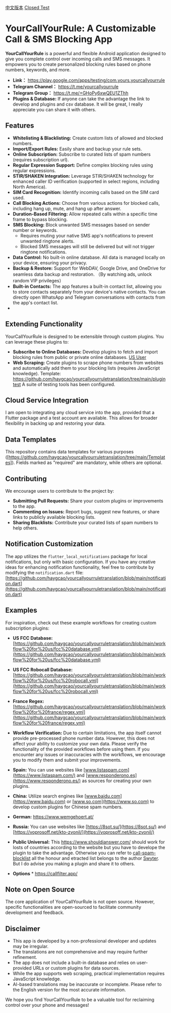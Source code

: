 [中文版本](https://github.com/haygcao/yourcallyourruletranslation/blob/main/zhreadme.md)
 [Closed Test](https://groups.google.com/g/yourcallyourrule)
# YourCallYourRule: A Customizable Call & SMS Blocking App

**YourCallYourRule** is a powerful and flexible Android application designed to give you complete control over incoming calls and SMS messages. It empowers you to create personalized blocking rules based on phone numbers, keywords, and more.

* **Link：** https://play.google.com/apps/testing/com.yours.yourcallyourrule
* **Telegram Channel：** https://t.me/yourcallyourrule
* **Telegram Group：** https://t.me/+GHoPy6xwQEU1ZThh
* **Plugins & Database:** If anyone can take the advantage the link to develop and plugins and csv database. It will be great, I really appreciate you can share it with others.  
## Features

* **Whitelisting & Blacklisting:** Create custom lists of allowed and blocked numbers.
* **Import/Export Rules:** Easily share and backup your rule sets.
* **Online Subscription:** Subscribe to curated lists of spam numbers (requires subscription url).
* **Regular Expression Support:** Define complex blocking rules using regular expressions.
* **STIR/SHAKEN Integration:** Leverage STIR/SHAKEN technology for enhanced caller ID verification (supported in select regions, including North America).
* **SIM Card Recognition:** Identify incoming calls based on the SIM card used.
* **Call Blocking Actions:** Choose from various actions for blocked calls, including hang up, mute, and hang up after answer.
* **Duration-Based Filtering:** Allow repeated calls within a specific time frame to bypass blocking.
* **SMS Blocking:** Block unwanted SMS messages based on sender number or keywords.
  * Requires muting your native SMS app's notifications to prevent unwanted ringtone alerts.
  * Blocked SMS messages will still be delivered but will not trigger ringtone notifications.
* **Data Control:** No built-in online database. All data is managed locally on your device, ensuring your privacy.
* **Backup & Restore:** Support for WebDAV, Google Drive, and OneDrive for seamless data backup and restoration.  （By watching ads, unlock random VIP privileges）
* **Built-in Contacts:** The app features a built-in contact list, allowing you to store contacts separately from your device's native contacts. You can directly open WhatsApp and Telegram conversations with contacts from the app's contact list.
* 
## Extending Functionality

YourCallYourRule is designed to be extensible through custom plugins. You can leverage these plugins to:

* **Subscribe to Online Databases:** Develop plugins to fetch and import blocking rules from public or private online databases. [US User](https://github.com/haygcao/vccard/tree/us)
* **Web Scraping:** Create plugins to scrape phone numbers from websites and automatically add them to your blocking lists (requires JavaScript knowledge). Template: https://github.com/haygcao/yourcallyourruletranslation/tree/main/plugintest  A  suite of testing tools has been configured.

## Cloud Service Integration
I am open to integrating any cloud service into the app, provided that a Flutter package and a test account are available. This allows for broader flexibility in backing up and restoring your data.

## Data Templates
This repository contains data templates for various purposes ([https://github.com/haygcao/yourcallyourruletranslation/tree/main/Templates]). Fields marked as "required" are mandatory, while others are optional.


## Contributing

We encourage users to contribute to the project by:

* **Submitting Pull Requests:** Share your custom plugins or improvements to the app.
* **Commenting on Issues:** Report bugs, suggest new features, or share links to publicly available blocking lists.
* **Sharing Blacklists:** Contribute your curated lists of spam numbers to help others.


## Notification Customization

The app utilizes the `flutter_local_notifications` package for local notifications, but only with basic configuration. If you have any creative ideas for enhancing notification functionality, feel free to contribute by modifying the `notification.dart` file: [https://github.com/haygcao/yourcallyourruletranslation/blob/main/notification.dart](https://github.com/haygcao/yourcallyourruletranslation/blob/main/notification.dart)

## Examples

For inspiration, check out these example workflows for creating custom subscription plugins:

* **US FCC Database:** [https://github.com/haygcao/yourcallyourruletranslation/blob/main/workflow%20for%20us/fcc%20database.yml](https://github.com/haygcao/yourcallyourruletranslation/blob/main/workflow%20for%20us/fcc%20database.yml)
* **US FCC Robocall Database:** [https://github.com/haygcao/yourcallyourruletranslation/blob/main/workflow%20for%20us/fcc%20robocall.yml](https://github.com/haygcao/yourcallyourruletranslation/blob/main/workflow%20for%20us/fcc%20robocall.yml)
* **France Regex:** [https://github.com/haygcao/yourcallyourruletranslation/blob/main/workflow%20for%20france/regex.yml](https://github.com/haygcao/yourcallyourruletranslation/blob/main/workflow%20for%20france/regex.yml)

* **Workflow Verification:** Due to certain limitations, the app itself cannot provide pre-processed phone number data. However, this does not affect your ability to customize your own data. Please verify the functionality of the provided workflows before using them. If you encounter any issues or inaccuracies with the workflows, we encourage you to modify them and submit your improvements. 

* **Spain:** You can use websites like [www.listaspam.com](https://www.listaspam.com/) and [www.responderono.es](https://www.responderono.es/) as sources for creating your own plugins.
* **China:** Utilize search engines like [www.baidu.com](https://www.baidu.com) or [www.so.com](https://www.so.com) to develop custom plugins for Chinese spam numbers.
*  **German:** https://www.wemgehoert.at/
* **Russia:** You can use websites like   [https://8sot.su/](https://8sot.su/) and [https://voprosoff.net/kto-zvonil/](https://voprosoff.net/kto-zvonil/)
*  **Public Universal:**  This https://www.shouldianswer.com/ should work for losts of countries according to the website but you have to develope the plugin to take the advantage. Otherwise you can refer to [call-spam-blocklist](https://github.com/Swyter/call-spam-blocklist/tree/master) all the  honour and etracted list belongs to the author [Swyter](https://github.com/Swyter/call-spam-blocklist/tree/master). But I do advise you making a plugin and share it to others.
*   **Options** * https://callfilter.app/
  
## Note on Open Source

The core application of YourCallYourRule is not open source. However, specific functionalities are open-sourced to facilitate community development and feedback.

## Disclaimer

* This app is developed by a non-professional developer and updates may be irregular.
* The translations are not comprehensive and may require further refinement.
* The app does not include a built-in database and relies on user-provided URLs or custom plugins for data sources.
* While the app supports web scraping, practical implementation requires JavaScript knowledge.
* AI-based translations may be inaccurate or incomplete. Please refer to the English version for the most accurate information.


We hope you find YourCallYourRule to be a valuable tool for reclaiming control over your phone and messages!

